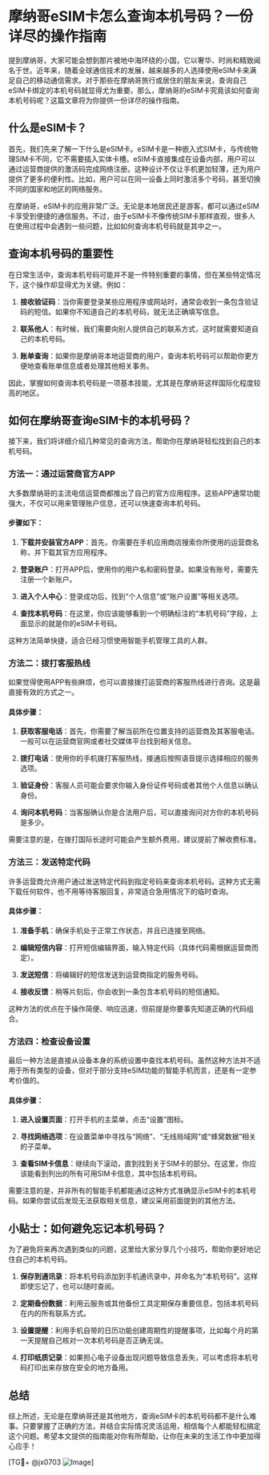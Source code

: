 # 摩纳哥eSIM卡怎么查询本机号码？一份详尽的操作指南

提到摩纳哥，大家可能会想到那片被地中海环绕的小国，它以奢华、时尚和精致闻名于世。近年来，随着全球通信技术的发展，越来越多的人选择使用eSIM卡来满足自己的移动通信需求。对于那些在摩纳哥旅行或居住的朋友来说，查询自己eSIM卡绑定的本机号码就显得尤为重要。那么，摩纳哥的eSIM卡究竟该如何查询本机号码呢？这篇文章将为你提供一份详尽的操作指南。

## 什么是eSIM卡？

首先，我们先来了解一下什么是eSIM卡。eSIM卡是一种嵌入式SIM卡，与传统物理SIM卡不同，它不需要插入实体卡槽。eSIM卡直接集成在设备内部，用户可以通过运营商提供的激活码完成网络注册。这种设计不仅让手机更加轻薄，还为用户提供了更多的便利性。比如，用户可以在同一设备上同时激活多个号码，甚至切换不同的国家和地区的网络服务。

在摩纳哥，eSIM卡的应用非常广泛。无论是本地居民还是游客，都可以通过eSIM卡享受到便捷的通信服务。不过，由于eSIM卡不像传统SIM卡那样直观，很多人在使用过程中会遇到一些问题，比如如何查询本机号码就是其中之一。

## 查询本机号码的重要性

在日常生活中，查询本机号码可能并不是一件特别重要的事情，但在某些特定情况下，这个操作却显得尤为关键。例如：

1. **接收验证码**：当你需要登录某些应用程序或网站时，通常会收到一条包含验证码的短信。如果你不知道自己的本机号码，就无法正确填写信息。
   
2. **联系他人**：有时候，我们需要向别人提供自己的联系方式，这时就需要知道自己的本机号码。
   
3. **账单查询**：如果你是摩纳哥本地运营商的用户，查询本机号码可以帮助你更方便地查看账单信息或者处理其他相关事务。

因此，掌握如何查询本机号码是一项基本技能，尤其是在摩纳哥这样国际化程度较高的地区。

## 如何在摩纳哥查询eSIM卡的本机号码？

接下来，我们将详细介绍几种常见的查询方法，帮助你在摩纳哥轻松找到自己的本机号码。

### 方法一：通过运营商官方APP

大多数摩纳哥的主流电信运营商都推出了自己的官方应用程序。这些APP通常功能强大，不仅可以用来管理账户信息，还可以快速查询本机号码。

#### 步骤如下：
1. **下载并安装官方APP**：首先，你需要在手机应用商店搜索你所使用的运营商名称，并下载其官方应用程序。
   
2. **登录账户**：打开APP后，使用你的用户名和密码登录。如果没有账号，需要先注册一个新账户。

3. **进入个人中心**：登录成功后，找到“个人信息”或“账户设置”等相关选项。

4. **查找本机号码**：在这里，你应该能够看到一个明确标注的“本机号码”字段，上面显示的就是你的eSIM卡号码。

这种方法简单快捷，适合已经习惯使用智能手机管理工具的人群。

### 方法二：拨打客服热线

如果觉得使用APP有些麻烦，也可以直接拨打运营商的客服热线进行咨询。这是最直接有效的方式之一。

#### 具体步骤：
1. **获取客服电话**：首先，你需要了解当前所在位置支持的运营商及其客服电话。一般可以在运营商官网或者社交媒体平台找到相关信息。

2. **拨打电话**：使用你的手机拨打客服热线，接通后按照语音提示选择相应的服务选项。

3. **验证身份**：客服人员可能会要求你输入身份证件号码或者其他个人信息以确认身份。

4. **询问本机号码**：当客服确认你是合法用户后，可以直接询问对方你的本机号码是多少。

需要注意的是，在拨打国际长途时可能会产生额外费用，建议提前了解收费标准。

### 方法三：发送特定代码

许多运营商允许用户通过发送特定代码到指定号码来查询本机号码。这种方式无需下载任何软件，也不用等待客服回复，非常适合急用情况下的临时查询。

#### 具体步骤：
1. **准备手机**：确保手机处于正常工作状态，并且已连接至网络。

2. **编辑短信内容**：打开短信编辑界面，输入特定代码（具体代码需根据运营商而定）。

3. **发送短信**：将编辑好的短信发送到运营商指定的服务号码。

4. **接收反馈**：稍等片刻后，你会收到一条包含本机号码的短信通知。

这种方法的优点在于操作简便、响应迅速，但前提是你要事先知道正确的代码组合。

### 方法四：检查设备设置

最后一种方法是直接从设备本身的系统设置中查找本机号码。虽然这种方法并不适用于所有类型的设备，但对于部分支持eSIM功能的智能手机而言，还是有一定参考价值的。

#### 具体步骤：
1. **进入设置页面**：打开手机的主菜单，点击“设置”图标。

2. **寻找网络选项**：在设置菜单中寻找与“网络”、“无线局域网”或“蜂窝数据”相关的子菜单。

3. **查看SIM卡信息**：继续向下滚动，直到找到关于SIM卡的部分。在这里，你应该能看到列出的所有可用SIM卡信息，其中包括本机号码。

需要注意的是，并非所有的智能手机都能通过这种方式准确显示eSIM卡的本机号码。如果你尝试后发现无法获取相关信息，建议采用前面提到的其他方法。

## 小贴士：如何避免忘记本机号码？

为了避免将来再次遇到类似的问题，这里给大家分享几个小技巧，帮助你更好地记住自己的本机号码。

1. **保存到通讯录**：将本机号码添加到手机通讯录中，并命名为“本机号码”。这样即使忘记了，也可以随时查阅。

2. **定期备份数据**：利用云服务或其他备份工具定期保存重要信息，包括本机号码在内的所有联系方式。

3. **设置提醒**：利用手机自带的日历功能创建周期性的提醒事项，比如每个月的第一天提醒自己核对一次本机号码是否正确无误。

4. **打印纸质记录**：如果担心电子设备出现问题导致信息丢失，可以考虑将本机号码打印出来存放在安全的地方备用。

## 总结

综上所述，无论是在摩纳哥还是其他地方，查询eSIM卡的本机号码都不是什么难事。只要掌握了正确的方法，并结合实际情况灵活运用，相信每个人都能轻松搞定这个问题。希望本文提供的指南能对你有所帮助，让你在未来的生活工作中更加得心应手！

[TG💪+ @jx0703 ![Image](https://github.com/user-attachments/assets/dbca1d08-cadb-493c-b0ec-ad6f7a83f270)]